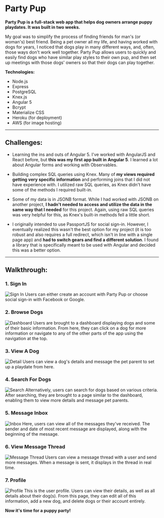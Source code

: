 # Party Pup
**Party Pup is a full-stack web app that helps dog owners arrange puppy playdates. It was built in two weeks.**

My goal was to simplify the process of finding friends for man's (or woman's) best friend. Being a pet owner all my life, and having worked with dogs for years, I noticed that dogs play in many different ways, and, often, those ways don't work well together. Party Pup allows users to quickly and easily find dogs who have similar play styles to their own pup, and then set up meetings with those dogs' owners so that their dogs can play together.

**Technologies:**
- Node.js
- Express
- PostgreSQL
- Knex.js
- Angular 5
- Bcrypt
- Materialize CSS
- Heroku (for deployment)
- AWS (for image hosting)
---
## Challenges:

- Learning the ins and outs of Angular 5. I've worked with AngularJS and React before, but **this was my first app built in Angular 5**. I learned a lot about Angular forms and working with Observables.

- Building complex SQL queries using Knex. Many of **my views required getting very specific information** and performing joins that I did not have experience with. I utilized raw SQL queries, as Knex didn't have some of the methods I required built-in.

- Some of my data is in JSONB format. While I had worked with JSONB on another project, **I hadn't needed to access and utilize the data in the same way that I needed** for this project. Again, using raw SQL queries was very helpful for this, as Knex's built-in methods fell a little short.

- I originally intended to use PassportJS for social sign-in. However, I eventually realized this wasn't the best option for my project (it is too robust and also requires a full redirect, which isn't in line with a single page app) and **had to switch gears and find a different solution**. I found a library that is specifically meant to be used with Angular and decided this was a better option.
---
## Walkthrough:
### 1. Sign In
![Sign In](readme/signin.png)
Users can either create an account with Party Pup or choose social sign-in with Facebook or Google.


### 2. Browse Dogs
![Dashboard](readme/dashboard.png)
Users are brought to a dashboard displaying dogs and some of their basic information. From here, they can click on a dog for more information or navigate to any of the other parts of the app using the navigation at the top.


### 3. View A Dog
![Detail](readme/detail.png)
Users can view a dog's details and message the pet parent to set up a playdate from here.


### 4. Search For Dogs
![Search](readme/search.png)
Alternatively, users can search for dogs based on various criteria. After searching, they are brought to a page similar to the dashboard, enabling them to view more details and message pet parents.


### 5. Message Inbox
![Inbox](readme/inbox.png)
Here, users can view all of the messages they've received. The sender and date of most recent message are displayed, along with the beginning of the message.


### 6. View Message Thread
![Message Thread](readme/message-thread.png)
Users can view a message thread with a user and send more messages. When a message is sent, it displays in the thread in real time.


### 7. Profile
![Profile](readme/profile.png)
This is the user profile. Users can view their details, as well as all details about their dog(s). From this page, they can edit all of this information, add a new dog, and delete dogs or their account entirely.


**Now it's time for a puppy party!**

